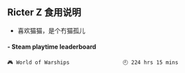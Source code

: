 ## Ricter Z 食用说明
- 喜欢猫猫，是个冇猫孤儿

<!-- steam-box start -->
#### - Steam playtime leaderboard
```text
🎮 World of Warships                 🕘 224 hrs 15 mins
```
<!-- Powered by https://github.com/YouEclipse/steam-box . -->
<!-- steam-box end -->
